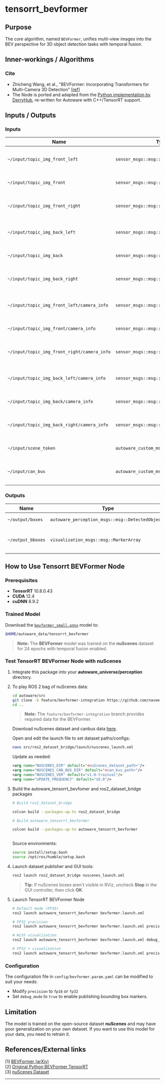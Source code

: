 # tensorrt_bevformer <!-- cspell: ignore bevformer -->

## Purpose

The core algorithm, named `BEVFormer`, unifies multi-view images into the BEV perspective for 3D object detection tasks with temporal fusion.

## Inner-workings / Algorithms

### Cite

- Zhicheng Wang, et al., "BEVFormer: Incorporating Transformers for Multi-Camera 3D Detection" [[ref](https://arxiv.org/abs/2203.17270)]
- The Node is ported and adapted from the [Python implementation by DerryHub](https://github.com/DerryHub/BEVFormer_tensorrt.git), re-written for Autoware with C++/TensorRT support.

## Inputs / Outputs

### Inputs

| Name                                        | Type                                    | Description                         |
| ------------------------------------------- | --------------------------------------- | ----------------------------------- |
| `~/input/topic_img_front_left`              | `sensor_msgs::msg::Image`               | input front_left camera image       |
| `~/input/topic_img_front`                   | `sensor_msgs::msg::Image`               | input front camera image            |
| `~/input/topic_img_front_right`             | `sensor_msgs::msg::Image`               | input front_right camera image      |
| `~/input/topic_img_back_left`               | `sensor_msgs::msg::Image`               | input back_left camera image        |
| `~/input/topic_img_back`                    | `sensor_msgs::msg::Image`               | input back camera image             |
| `~/input/topic_img_back_right`              | `sensor_msgs::msg::Image`               | input back_right camera image       |
| `~/input/topic_img_front_left/camera_info`  | `sensor_msgs::msg::CameraInfo`          | input front_left camera parameters  |
| `~/input/topic_img_front/camera_info`       | `sensor_msgs::msg::CameraInfo`          | input front camera parameters       |
| `~/input/topic_img_front_right/camera_info` | `sensor_msgs::msg::CameraInfo`          | input front_right camera parameters |
| `~/input/topic_img_back_left/camera_info`   | `sensor_msgs::msg::CameraInfo`          | input back_left camera parameters   |
| `~/input/topic_img_back/camera_info`        | `sensor_msgs::msg::CameraInfo`          | input back camera parameters        |
| `~/input/topic_img_back_right/camera_info`  | `sensor_msgs::msg::CameraInfo`          | input back_right camera parameters  |
| `~/input/scene_token`                       | `autoware_custom_msgs::msg::SceneInfo`  | nuScenes scene token                |
| `~/input/can_bus`                           | `autoware_custom_msgs::msg::CanBusData` | CAN bus data for ego-motion         |

### Outputs

| Name              | Type                                             | Description                                 |
| ----------------- | ------------------------------------------------ | ------------------------------------------- |
| `~/output/boxes`  | `autoware_perception_msgs::msg::DetectedObjects` | detected objects                            |
| `~/output_bboxes` | `visualization_msgs::msg::MarkerArray`           | detected objects for nuScenes visualization |

## How to Use Tensorrt BEVFormer Node

### Prerequisites

- **TensorRT** 10.8.0.43
- **CUDA** 12.4
- **cuDNN** 8.9.2

### Trained Model

Download the [`bevformer_small.onnx`](https://multicorewareinc1-my.sharepoint.com/:u:/g/personal/naveen_sathiyaseelan_multicorewareinc_com/ERQSpS-BoAZGh4R4zNZhITcB58aqDW_tu9aKHLpit6aLAg?e=IZ5nZN) model to:

```bash
$HOME/autoware_data/tensorrt_bevformer
```

> **Note:** The **BEVFormer** model was trained on the **nuScenes** dataset for 24 epochs with temporal fusion enabled.

### Test TensorRT BEVFormer Node with nuScenes

1. Integrate this package into your **autoware_universe/perception** directory.

2. To play ROS 2 bag of nuScenes data:

   ```bash
   cd autoware/src
   git clone -b feature/bevformer-integration https://github.com/naveen-mcw/ros2_dataset_bridge.git
   cd ..
   ```

   > **Note:**  The `feature/bevformer-integration` branch provides required data for the BEVFormer.

   Download nuScenes dataset and canbus data [here](https://www.nuscenes.org/nuscenes#).

   Open and edit the launch file to set dataset paths/configs:

   ```bash
   nano src/ros2_dataset_bridge/launch/nuscenes_launch.xml
   ```

   Update as needed:

   ```xml
   <arg name="NUSCENES_DIR" default="<nuScenes_dataset_path>"/>
   <arg name="NUSCENES_CAN_BUS_DIR" default="<can_bus_path>"/>
   <arg name="NUSCENES_VER" default="v1.0-trainval"/>
   <arg name="UPDATE_FREQUENCY" default="10.0"/>
   ```

3. Build the autoware_tensorrt_bevfomer and ros2_dataset_bridge packages

   ```bash
   # Build ros2_dataset_bridge
   
   colcon build --packages-up-to ros2_dataset_bridge
   
   # Build autoware_tensorrt_bevformer

   colcon build --packages-up-to autoware_tensorrt_bevformer
  
   ```

   Source environments:

   ```bash
   source install/setup.bash
   source /opt/ros/humble/setup.bash
   ```

4. Launch dataset publisher and GUI tools:

   ```bash
   ros2 launch ros2_dataset_bridge nuscenes_launch.xml
   ```

   > **Tip:** If nuScenes boxes aren't visible in RViz, uncheck **Stop** in the GUI controller, then click **OK**.

5. Launch TensorRT BEVFormer Node

   ```bash
   # Default mode (FP16)
   ros2 launch autoware_tensorrt_bevformer bevformer.launch.xml
   
   # FP32 precision
   ros2 launch autoware_tensorrt_bevformer bevformer.launch.xml precision:=fp32
   
   # With visualization
   ros2 launch autoware_tensorrt_bevformer bevformer.launch.xml debug_mode:=true
   
   # FP32 + visualization
   ros2 launch autoware_tensorrt_bevformer bevformer.launch.xml precision:=fp32 debug_mode:=true
   ```

### Configuration

The configuration file in `config/bevformer.param.yaml` can be modified to suit your needs:

- Modify `precision` to `fp16` or `fp32`
- Set `debug_mode` to `true` to enable publishing bounding box markers.

## Limitation

The model is trained on the open-source dataset **nuScenes** and may have poor generalization on your own dataset. If you want to use this model for your data, you need to retrain it.

## References/External links

[1] [BEVFormer (arXiv)](https://arxiv.org/abs/2203.17270)  
[2] [Original Python BEVFormer TensorRT](https://github.com/DerryHub/BEVFormer_tensorrt.git)  
[3] [nuScenes Dataset](https://www.nuscenes.org/)

---
